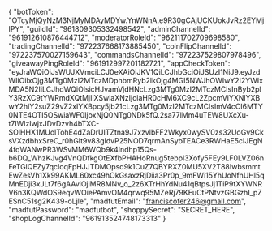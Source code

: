 {
    "botToken": "OTcyMjQyNzM3NjMyMDAyMDYw.YnWNnA.e9R30gCAjUCKUokJvRz2EYMjIPY",
    "guildId": "961809305332498542",
    "adminChannelId": "961912610876444712",
    "moderatorRoleId": "962111702709698580",
    "tradingChannelId": "972237668173885450",
    "coinFlipChannelId": "972237570027159643",
    "commandsChannelId": "972237529807978496",
    "giveawayPingRoleId": "961912997201182721",
    "appCheckToken": "eyJraWQiOiJsWUJXVmciLCJ0eXAiOiJKV1QiLCJhbGciOiJSUzI1NiJ9.eyJzdWIiOiIxOjg3MTg0MzI2MTczMDphbmRyb2lkOjg4MGI5NWJhOWIwY2I2YWIxMDA5N2IiLCJhdWQiOlsicHJvamVjdHNcLzg3MTg0MzI2MTczMCIsInByb2plY3RzXC9tYWRmdXQtMjIiXSwiaXNzIjoiaHR0cHM6XC9cL2ZpcmViYXNlYXBwY2hlY2suZ29vZ2xlYXBpcy5jb21cLzg3MTg0MzI2MTczMCIsImV4cCI6MTY0NTE4OTI5OSwiaWF0IjoxNjQ0NTg0NDk5fQ.2sa77lMm4uTEW8UXcXu-t7IWlzIwjxJDvDzvh4bTXC-SOlHHX1MUolTohE4dZaDrUITZtna9J7xzvlbFF2Wkyx0wySV0zs32UoGv9CksVXzdbhxSreC_r0hGlt9v83gIdvP25NOD7qrmAnSybTEACe3RWHaE5cIJEgN4fqWANwPR3WSvMM6WQb9k4Indhp15Qs-b6DQ_WhzKJvg4VnQDfkgOtEXfbPHAHoRnug5tebpl3Xofy5FEy9LF0LVZ06nFeTGlQEZy7qcIoqFpHJJTDMOpsd9k1CuZ7QBYRXZ0MU5XV2T88IwbsmmtEwZesVh1Xk99AKML60xc49hOkGsaxzRjDiia3Pr0p_9mFWi15YhUoNfnUHl5qMnEDji3xJLt7f6gAAviOjiMR8MNv_o_2z6XTrHhYdNu41qBtpsJj1TiP9tXYWNRV6n3KQWdOS9eqvWOiePAmvOM4qrwq95MZeRj79KEuCtPNtvzGBGzhI_pZESnC51sg2K439-oLjle",
    "madfutEmail": "franciscofer246@gmail.com",
    "madfutPassword": "madfutbot",
    "shoppySecret": "SECRET_HERE",
    "shopLogChannelId": "961913524748173313"
}
